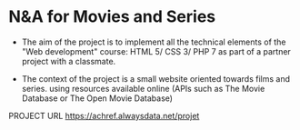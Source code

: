 # N&A for Movies and Series
  - The aim of the project is to implement all the technical elements of the "Web development" course: HTML 5/ CSS 3/ PHP 7 as part of a partner project with a classmate.

  - The context of the project is a small website oriented towards films and series. using  resources available online (APIs such as The Movie Database or The Open Movie Database)

PROJECT URL
  https://achref.alwaysdata.net/projet
